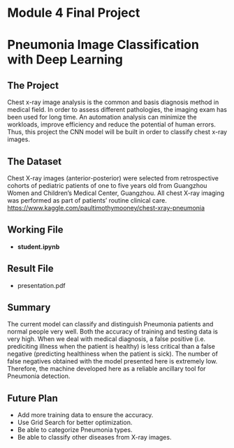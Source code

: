 # Module 4 Final Project

# Pneumonia Image Classification with Deep Learning

## The Project

Chest x-ray image analysis is the common and basis diagnosis method in medical field. In order to assess different pathologies, the imaging exam has been used for long time. An automation analysis can minimize the workloads, improve efficiency and reduce the potential of human errors. Thus, this project the CNN model will be built in order to classify chest x-ray images.

## The Dataset

Chest X-ray images (anterior-posterior) were selected from retrospective cohorts of pediatric patients of one to five years old from Guangzhou Women and Children’s Medical Center, Guangzhou. All chest X-ray imaging was performed as part of patients’ routine clinical care.
https://www.kaggle.com/paultimothymooney/chest-xray-pneumonia 

## Working File

* <b>student.ipynb</b>

## Result File

* presentation.pdf 

## Summary

The current model can classify and distinguish Pneumonia patients and normal people very well. Both the accuracy of training and testing data is very high. When we deal with medical diagnosis, a false positive (i.e. prediciting illness when the patient is healthy) is less critical than a false negative (predicting healthiness when the patient is sick). The number of false negatives obtained with the model presented here is extremely low. Therefore, the machine developed here as a reliable ancillary tool for Pneumonia detection.

## Future Plan

* Add more training data to ensure the accuracy.
* Use Grid Search for better optimization.
* Be able to categorize Pneumonia types.
* Be able to classify other diseases from X-ray images.
